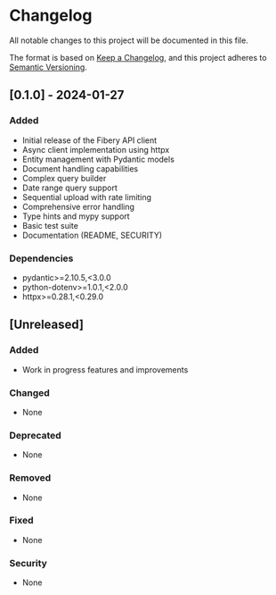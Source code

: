 # Changelog

All notable changes to this project will be documented in this file.

The format is based on [Keep a Changelog](https://keepachangelog.com/en/1.0.0/),
and this project adheres to [Semantic Versioning](https://semver.org/spec/v2.0.0.html).

## [0.1.0] - 2024-01-27

### Added
- Initial release of the Fibery API client
- Async client implementation using httpx
- Entity management with Pydantic models
- Document handling capabilities
- Complex query builder
- Date range query support
- Sequential upload with rate limiting
- Comprehensive error handling
- Type hints and mypy support
- Basic test suite
- Documentation (README, SECURITY)

### Dependencies
- pydantic>=2.10.5,<3.0.0
- python-dotenv>=1.0.1,<2.0.0
- httpx>=0.28.1,<0.29.0

## [Unreleased]

### Added
- Work in progress features and improvements

### Changed
- None

### Deprecated
- None

### Removed
- None

### Fixed
- None

### Security
- None